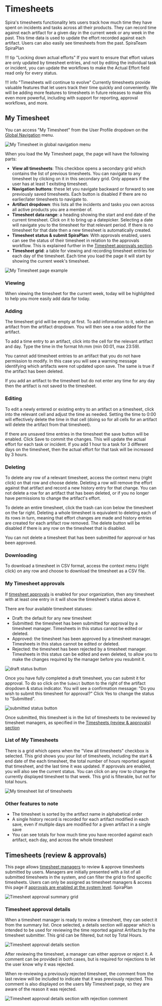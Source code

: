 # Timesheets
Spira's timesheets functionality lets users track how much time they have spent on incidents and tasks across all their products. They can record time against each artifact for a given day in the current week or any week in the past. This time data is used to update the effort recorded against each artifact. Users can also easily see timesheets from the past. <span class="pill">SpiraTeam</span> <span class="pill">SpiraPlan</span>

!!! tip "Locking down actual efforts" 
    If you want to ensure that effort values are only updated by timesheet entries, and not by editing the individual task or incident, you can update the workflows to make the Actual Effort field read only for every status.

!!! info "Timesheets will continue to evolve"
    Currently timesheets provide valuable features that let users track their time quickly and conveniently. We will be adding more features to timesheets in future releases to make this even more powerful, including with support for reporting, approval workflows, and more. 

## My Timesheet
You can access "My Timesheet" from the User Profile dropdown on the [Global Navigation](./User-Product-Management.md/#global-navigation) menu.

![My Timesheet in global navigation menu](img/my-timesheet-global-navigation.png)

When you load the My Timesheet page, the page will have the following parts:

- **View all timesheets**: This checkbox opens a secondary grid which contains the list of previous timesheets. You can navigate to any timesheet by clicking on it in this secondary grid. Only appears if the user has at least 1 exitsting timesheet.
- **Navigation buttons**: these let you navigate backward or forward to see previously saved timesheets. Each button is disabled if there are no earlier/later timesheets to navigate to.
- **Artifact dropdown**: this lists all the incidents and tasks you own across all active products you are a member of.
- **Timesheet data range**: a heading showing the start and end date of the current timesheet. Click on it to bring up a datepicker. Selecting a date will navigate you to the timesheet for that relevant period. If there is no timesheet for that date then a new timesheet is automatically created.
- **Timesheet status & submit <span class="pill">SpiraPlan</span>**: With approvals enabled, users can see the status of their timesheet in relation to the approvals workflow. This is explained further in the [Timesheet approvals section](./Timesheets.md/#my-timesheet-approvals).
- **Timesheet grid**: a table for viewing and recording timesheet entries for each day of the timesheet. Each time you load the page it will start by showing the current week's timesheet.

![My Timesheet page example](img/my-timesheet-page.png)

### Viewing
When viewing the timesheet for the current week, today will be highlighted to help you more easily add data for today.

### Adding
The timesheet grid will be empty at first. To add information to it, select an artifact from the artifact dropdown. You will then see a row added for the artifact. 

To add a time entry to an artifact, click into the cell for the relevant artifact and day. Type the time in the format hh:mm (min 00:01, max 23:59).

You cannot add timesheet entries to an artifact that you do not have permission to modify. In this case you will see a warning message identifying which artifacts were not updated upon save. The same is true if the artifact has been deleted.

If you add an artifact to the timesheet but do not enter any time for any day then the artifact is not saved to the timesheet.

### Editing 
To edit a newly entered or existing entry to an artifact on a timesheet, click into the relevant cell and adjust the time as needed. Setting the time to 0:00 will effectively delete the time in that cell (doing so for all cells for an artifact will delete the artifact from that timesheet). 

If there are unsaved time entries in the timesheet the save button will be enabled. Click Save to commit the changes. This will update the actual effort for each task or incident. If you add 1 hour to a task for 3 different days on the timesheet, then the actual effort for that task will be increased by 3 hours. 

### Deleting
To delete any row of a relevant timesheet, access the context menu (right click) on that row and choose delete. Deleting a row will remove the effort against that artifact and record a new history entry for that change. You can not delete a row for an artifact that has been deleted, or if you no longer have permissions to change the artifact's effort.

To delete an entire timesheet, click the trash can icon below the timesheet on the far right. Deleting a whole timesheet is equivalent to deleting each of its rows in turn, meaning that effort changes are made and history entries are created for each artifact row removed. The delete button will be disabled if there is any row on the timesheet that is disabled.

You can not delete a timesheet that has been submitted for approval or has been approved.

### Downloading
To download a timesheet in CSV format, access the context menu (right click) on any row and choose to download the timesheet as a CSV file.

### My Timesheet approvals
If [timesheet approvals](../Spira-Administration-Guide/System.md/#general-settings) is enabled for your organization, then any timesheet with at least one entry in it will show the timesheet's status above it. 

There are four available timesheet statuses:

- Draft: the default for any new timesheet
- Submitted: the timesheet has been submitted for approval by a timesheet manager. Timesheets in this status cannot be edited or deleted.
- Approved: the timesheet has been approved by a timesheet manager. Timesheets in this status cannot be edited or deleted.
- Rejected: the timesheet has been rejected by a timesheet manager. Timesheets in this status can be edited and even deleted, to allow you to make the changes required by the manager before you resubmit it.

![draft status button](./img/timesheet-draft-status.png)

Once you have fully completed a draft timesheet, you can submit it for approval. To do so click on the `Submit` button to the right of the artifact dropdown & status indicator. You will see a confirmation message: "Do you wish to submit this timesheet for approval?" Click Yes to change the status to "Submitted". 

![submitted status button](./img/timesheet-submitted-status.png)

Once submitted, this timesheet is in the list of timesheets to be reviewed by timesheet managers, as specified in the [Timesheets (review & approvals) section](./Timesheets.md/#timesheets-review-approvals)

### List of My Timesheets
There is a grid which opens when the "View all timesheets" checkbox is selected. This grid shows you your list of timesheets, including the start & end date of the each timesheet, the total number of hours reported against that timesheet, and the last time it was updated. If approvals are enabled, you will also see the current status. You can click on any row to change the currently displayed timesheet to that week. This grid is filterable, but not for total hours.

![My timesheet list of timesheets](./img/my-timesheet-all-sheets.png)

### Other features to note
- The timesheet is sorted by the artifact name in alphabetical order
- A single history record is recorded for each artifact modified in each save, even if multiple days are modified for a given artifact in a single save
- You can see totals for how much time you have recorded against each artifact, each day, and across the whole timesheet

## Timesheets (review & approvals) 
This page allows [timesheet managers](../Spira-Administration-Guide/System-Users.md/#edit-an-existing-user) to review & approve timesheets submitted by users. Managers are initially presented with a list of all submitted timesheets in the system, and can filter the grid to find specific timesheets. Users can only be assigned as timesheet managers & access this page if [approvals are enabled at the system level](../Spira-Administration-Guide/System.md/#general-settings). <span class="pill">SpiraPlan</span>

![Timesheet approval summary grid](./img/timesheet-approval-summary.png)

### Timesheet approval details 
When a timesheet manager is ready to review a timesheet, they can select it from the summary list. Once selected, a details section will appear which is intended to be used for reviewing the time reported against Artifacts by the timesheet submitter. This grid can be filtered, but not by Total Hours. 

![Timesheet approval details section](./img/timesheet-approval-details.png)

After reviewing the timesheet, a manager can either approve or reject it. A comment can be provided in both cases, but is required for rejections to let the user know why it was rejected. 

When re-reviewing a previously rejected timesheet, the comment from the last review will be included to indicate that it was previously rejected. This comment is also displayed on the users My Timesheet page, so they are aware of the reason it was rejected. 

![Timesheet approval details section with rejection comment](./img/timesheet-approval-details2.png)